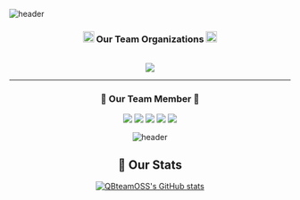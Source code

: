 ![header](https://capsule-render.vercel.app/api?type=rect&reversal=false&color=0:e9defa,100:fbfcdb&height=300&section=header&text=QB%20team%20OSS&desc=Open%20source%20Software%20QB%201조&animation=fadeIn&descAlignY=80&fontSize=90)

<!-- 뱃지 -->

<div style="text-align:center;">
<p></p>
<h3 align="center"> <img src="https://user-images.githubusercontent.com/114080840/195899624-f403f117-33e1-423c-b7bb-e7d3bc825437.png" width="20px">
 Our Team Organizations <img src="https://user-images.githubusercontent.com/114080840/195899624-f403f117-33e1-423c-b7bb-e7d3bc825437.png" width="20px"> </h3>

<p align="center">
  <br> 
  <a href="https://github.com/QB1st-team" target="_blank"><img src="https://img.shields.io/badge/QB1st_team-e7f0fd?style=for-the-badge&logo=Apostrophe&logoColor=3cba92"/></a>
<p></p>
<hr>
<div style="text-align:center;">
<p></p>
<h3 align="center"> 🏴 Our Team Member 🏴 </h3>
 
<p align="center">
  <a href="https://github.com/echo2719" target="_blank"><img src="https://img.shields.io/badge/박종관-330867?style=for-the-badge&logo=Github&logoColor=white"/></a>
  <a href="https://github.com/JungwooJoon" target="_blank"><img src="https://img.shields.io/badge/정우준-764ba2?style=for-the-badge&logo=Github&logoColor=white"/></a>
  <a href="https://github.com/Knell999" target="_blank"><img src="https://img.shields.io/badge/김현종-6a11cb?style=for-the-badge&logo=Github&logoColor=white"/></a>
  <a href="https://github.com/9dongb" target="_blank"><img src="https://img.shields.io/badge/구동빈-009efd?style=for-the-badge&logo=Github&logoColor=white"/></a>
  <a href="https://github.com/moolgutree" target="_blank"><img src="https://img.shields.io/badge/이은준-0ba360?style=for-the-badge&logo=Github&logoColor=white"/></a>
  
![header](https://capsule-render.vercel.app/api?type=rect&reversal=false&color=0:fbfcdb,100:e9defa&height=100&section=header&text=Dongyang%20Mirae%20University&animation=fadeIn&fontSize=50)

## 💬 Our Stats  

[![QBteamOSS's GitHub stats](https://github-readme-stats.vercel.app/api?username=QBteamOSS)](https://github.com/QBteamOSS/github-readme-stats)
